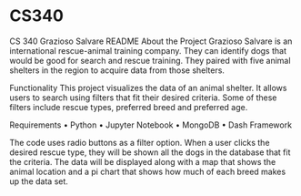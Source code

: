 # CS340

CS 340 Grazioso Salvare README
About the Project
Grazioso Salvare is an international rescue-animal training company. They can identify dogs that would be good for search and rescue training. They paired with five animal shelters in the region to acquire data from those shelters. 

Functionality
This project visualizes the data of an animal shelter. It allows users to search using filters that fit their desired criteria. Some of these filters include rescue types, preferred breed and preferred age.

Requirements
•	Python
•	Jupyter Notebook
•	MongoDB
•	Dash Framework

The code uses radio buttons as a filter option. When a user clicks the desired rescue type, they will be shown all the dogs in the database that fit the criteria. The data will be displayed along with a map that shows the animal location and a pi chart that shows how much of each breed makes up the data set.
